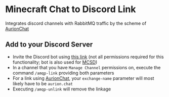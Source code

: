 # Minecraft Chat to Discord Link
Integrates discord channels with RabbitMQ traffic by the scheme of [AurionChat](https://github.com/Mineaurion/Aurionchat)

## Add to your Discord Server
- Invite the Discord bot using [this link](https://discord.com/oauth2/authorize?client_id=1134863874626179193&scope=bot%20applications.commands&permissions=939912257) (not all permissions required for this functionality; bot is also used for [MCSD](https://github.com/comroid-git/mc-server-hub))
- In a channel that you have `Manage Channel` permissions on, execute the command `/amqp-link` providing both parameters
- For a link using [AurionChat](https://github.com/Mineaurion/Aurionchat), your `exchange-name` parameter will most likely have to be `aurion.chat`
- Executing `/amqp-unlink` will remove the linkage
